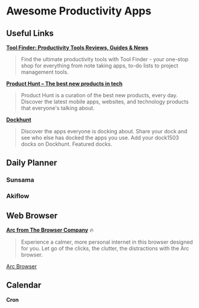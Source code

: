 # Awesome Productivity Apps

## Useful Links

**[Tool Finder: Productivity Tools Reviews, Guides & News](https://toolfinder.co/)**
> Find the ultimate productivity tools with Tool Finder - your one-stop shop for everything from note taking apps, to-do lists to project management tools.

**[Product Hunt – The best new products in tech](https://www.producthunt.com/)**
> Product Hunt is a curation of the best new products, every day. Discover the latest mobile apps, websites, and technology products that everyone&#x27;s talking about.

**[Dockhunt](https://www.dockhunt.com/)**
> Discover the apps everyone is docking about. Share your dock and see who else has docked the apps you use. Add your dock1503 docks on Dockhunt. Featured docks.

## Daily Planner

### Sunsama

### Akiflow

## Web Browser


**[Arc from The Browser Company](https://arc.net/)**
🔥
> Experience a calmer, more personal internet in this browser designed for you. Let go of the clicks, the clutter, the distractions with the Arc browser.

[Arc Browser](https://github.com/wonjunn/awesome-productivity-apps/assets/60861873/8466767d-5640-468c-9b80-ac753d1ae20b)

## Calendar

**Cron**


